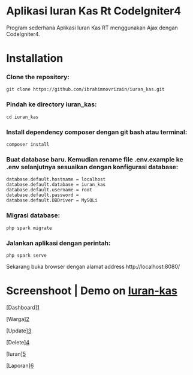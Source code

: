 # Aplikasi Iuran Kas Rt CodeIgniter4

Program sederhana Aplikasi Iuran Kas RT menggunakan Ajax dengan CodeIgniter4.

# Installation

### Clone the repository:

```
git clone https://github.com/ibrahimnovrizain/iuran_kas.git
```

### Pindah ke directory iuran_kas:

```
cd iuran_kas
```

### Install dependency composer dengan git bash atau terminal:

```
composer install
```

### Buat database baru. Kemudian rename file .env.example ke .env selanjutnya sesuaikan dengan konfigurasi database:

```
database.default.hostname = localhost
database.default.database = iuran_kas
database.default.username = root
database.default.password =
database.default.DBDriver = MySQLi
```

### Migrasi database:

```
php spark migrate
```


### Jalankan aplikasi dengan perintah:

```
php spark serve
```

Sekarang buka browser dengan alamat address http://localhost:8080/

# Screenshoot | Demo on [Iuran-kas](http://iuran-kas.xyz/)



[Dashboard][1](https://user-images.githubusercontent.com/81977333/126478057-7549f794-0ab6-4241-bd88-8e07e874f19c.png)

[Warga][2](https://user-images.githubusercontent.com/81977333/126478125-7464d4f6-575d-441d-93c4-296f00fd565b.png)

[Update][3](https://user-images.githubusercontent.com/81977333/126478172-6b72c5fc-441c-4a2f-8215-b3129737cb5c.png)

[Delete][4](https://user-images.githubusercontent.com/81977333/126478192-2580498d-1bc9-4ae7-9be9-49a60586147a.png)

[Iuran][5](https://user-images.githubusercontent.com/81977333/126478211-2a25d293-7cb9-4780-bdf0-77edafc33ca1.png)

[Laporan][6](https://user-images.githubusercontent.com/81977333/126478233-d82f3545-f81a-43fd-b690-3c7cd79d5b9d.png)
